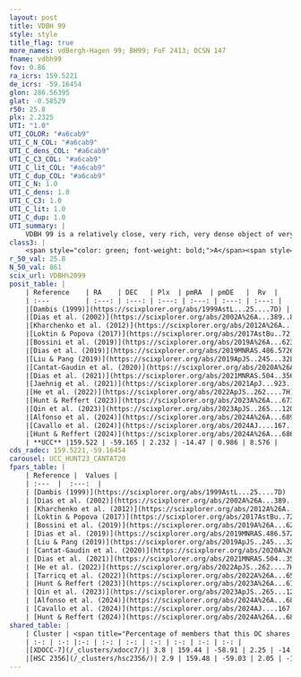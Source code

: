 ```yaml
---
layout: post
title: VDBH 99
style: style
title_flag: true
more_names: vdBergh-Hagen 99; BH99; FoF 2413; OCSN 147
fname: vdbh99
fov: 0.86
ra_icrs: 159.5221
de_icrs: -59.16454
glon: 286.56395
glat: -0.58529
r50: 25.8
plx: 2.2325
UTI: "1.0"
UTI_COLOR: "#a6cab9"
UTI_C_N_COL: "#a6cab9"
UTI_C_dens_COL: "#a6cab9"
UTI_C_C3_COL: "#a6cab9"
UTI_C_lit_COL: "#a6cab9"
UTI_C_dup_COL: "#a6cab9"
UTI_C_N: 1.0
UTI_C_dens: 1.0
UTI_C_C3: 1.0
UTI_C_lit: 1.0
UTI_C_dup: 1.0
UTI_summary: |
    VDBH 99 is a relatively close, very rich, very dense object of very high C3 quality. It is very well-studied in the literature. This object shares a very small percentage of members with 2 later reported entries.
class3: |
    <span style="color: green; font-weight: bold;">A</span><span style="color: green; font-weight: bold;">A</span>
r_50_val: 25.8
N_50_val: 861
scix_url: VDBH%2099
posit_table: |
    | Reference    | RA    | DEC   | Plx  | pmRA  | pmDE   |  Rv  |
    | :---         | :---: | :---: | :---: | :---: | :---: | :---: |
    |[Dambis (1999)](https://scixplorer.org/abs/1999AstL...25....7D) | 159.475 | -59.183 | -- | -- | -- | -- |
    |[Dias et al. (2002)](https://scixplorer.org/abs/2002A%26A...389..871D) | 159.475 | -59.183 | -- | -5.81 | -2.5 | 11.2 |
    |[Kharchenko et al. (2012)](https://scixplorer.org/abs/2012A%26A...543A.156K) | 159.465 | -59.125 | -- | -13.85 | 0.05 | -- |
    |[Loktin & Popova (2017)](https://scixplorer.org/abs/2017AstBu..72..257L) | 159.48 | -59.183 | -- | -13.85 | 0.05 | -- |
    |[Bossini et al. (2019)](https://scixplorer.org/abs/2019A%26A...623A.108B) | 159.553 | -59.168 | -- | -- | -- | -- |
    |[Dias et al. (2019)](https://scixplorer.org/abs/2019MNRAS.486.5726D) | 159.554 | -59.168 | 2.225 | -14.494 | 0.919 | 11.617 |
    |[Liu & Pang (2019)](https://scixplorer.org/abs/2019ApJS..245...32L) | 159.536 | -59.163 | 2.203 | -14.444 | 0.984 | -- |
    |[Cantat-Gaudin et al. (2020)](https://scixplorer.org/abs/2020A%26A...640A...1C) | 159.553 | -59.168 | 2.225 | -14.494 | 0.919 | -- |
    |[Dias et al. (2021)](https://scixplorer.org/abs/2021MNRAS.504..356D) | 159.499 | -59.15 | 2.213 | -14.449 | 0.963 | 11.571 |
    |[Jaehnig et al. (2021)](https://scixplorer.org/abs/2021ApJ...923..129J) | 159.494 | -59.107 | 2.254 | -14.491 | 1.008 | -- |
    |[He et al. (2022)](https://scixplorer.org/abs/2022ApJS..262....7H) | 159.589 | -59.162 | 2.245 | -14.525 | 0.983 | -- |
    |[Hunt & Reffert (2023)](https://scixplorer.org/abs/2023A%26A...673A.114H) | 159.554 | -59.109 | 2.224 | -14.477 | 0.98 | 5.823 |
    |[Qin et al. (2023)](https://scixplorer.org/abs/2023ApJS..265...12Q) | 159.54 | -59.14 | 2.23 | -14.48 | 1.0 | 9.82 |
    |[Alfonso et al. (2024)](https://scixplorer.org/abs/2024A%26A...689A..18A) | 159.494 | -59.149 | 2.207 | -14.46 | 1.0 | -- |
    |[Cavallo et al. (2024)](https://scixplorer.org/abs/2024AJ....167...12C) | 159.571 | -59.139 | 2.23 | -- | -- | -- |
    |[Hunt & Reffert (2024)](https://scixplorer.org/abs/2024A%26A...686A..42H) | 159.554 | -59.109 | 2.224 | -14.477 | 0.98 | 5.823 |
    | **UCC** |159.522 | -59.165 | 2.232 | -14.47 | 0.986 | 8.576 | 
cds_radec: 159.5221,-59.16454
carousel: UCC_HUNT23_CANTAT20
fpars_table: |
    | Reference |  Values |
    | :---  |  :---:  |
    | [Dambis (1999)](https://scixplorer.org/abs/1999AstL...25....7D) | `E_B-V_=0.073, DM0=8.18, log_age_=7.7` |
    | [Dias et al. (2002)](https://scixplorer.org/abs/2002A%26A...389..871D) | `E(B-V)=0.055, Dist=507.0, Age=7.605` |
    | [Kharchenko et al. (2012)](https://scixplorer.org/abs/2012A%26A...543A.156K) | `e_bv=0.104, distance=517, log_age=8.0, metallicity=90.128` |
    | [Loktin & Popova (2017)](https://scixplorer.org/abs/2017AstBu..72..257L) | `E(B-V)=0.056, Dmod=8.625, logt=7.601` |
    | [Bossini et al. (2019)](https://scixplorer.org/abs/2019A%26A...623A.108B) | `AV=0.203, Dist=8.082, logA=7.908, Fe/H=0.0` |
    | [Dias et al. (2019)](https://scixplorer.org/abs/2019MNRAS.486.5726D) | `E(B-V)=0.06, Dist=439, logAge=7.64, Z=0.017` |
    | [Liu & Pang (2019)](https://scixplorer.org/abs/2019ApJS..245...32L) | `Age=0.046, Z=-0.25` |
    | [Cantat-Gaudin et al. (2020)](https://scixplorer.org/abs/2020A%26A...640A...1C) | `AVNN=0.34, DMNN=8.35, AgeNN=7.98` |
    | [Dias et al. (2021)](https://scixplorer.org/abs/2021MNRAS.504..356D) | `Av=0.267, Dist=443, logage=7.795, [Fe/H]=0.068` |
    | [He et al. (2022)](https://scixplorer.org/abs/2022ApJS..262....7H) | `A0=0.35, logAge=7.6` |
    | [Tarricq et al. (2022)](https://scixplorer.org/abs/2022A%26A...659A..59T) | `Dist=461, logAgeNN=7.98` |
    | [Hunt & Reffert (2023)](https://scixplorer.org/abs/2023A%26A...673A.114H) | `AV50=0.112, diffAV50=0.518, MOD50=8.17, logAge50=7.651` |
    | [Qin et al. (2023)](https://scixplorer.org/abs/2023ApJS..265...12Q) | `E(B-V)=0.07, m-M=8.37, logt=7.75` |
    | [Alfonso et al. (2024)](https://scixplorer.org/abs/2024A%26A...689A..18A) | `AV=0.33752, MOD=8.35048, logAge=7.65812, Z=0.06720` |
    | [Cavallo et al. (2024)](https://scixplorer.org/abs/2024AJ....167...12C) | `AV50=0.5, dMod50=8.35, logAge50=7.24, [Fe/H]50=0.08` |
    | [Hunt & Reffert (2024)](https://scixplorer.org/abs/2024A%26A...686A..42H) | `MassJ=728.206` |
shared_table: |
    | Cluster | <span title="Percentage of members that this OC shares with the ones listed">%</span>   | RA   | DEC   | Plx   | pmRA  | pmDE  | Rv | UTI |
    | :-: | :-: |:-: | :-: | :-: | :-: | :-: | :-: | :-: |
    |[XDOCC-7](/_clusters/xdocc7/)| 3.8 | 159.44 | -58.91 | 2.25 | -14.37 | 0.92 | 9.48 |0.0 |
    |[HSC 2356](/_clusters/hsc2356/)| 2.9 | 159.48 | -59.03 | 2.05 | -14.64 | 1.0 | -11.52 |0.0 |
---
```

